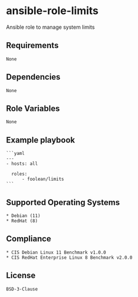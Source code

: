 # ansible-role-limits

Ansible role to manage system limits


## Requirements

    None


## Dependencies

    None


## Role Variables

    None


## Example playbook

    ```yaml
    ---
    - hosts: all

      roles:
          - foolean/limits
    ```


## Supported Operating Systems

    * Debian (11)
    * RedHat (8)


## Compliance

    * CIS Debian Linux 11 Benchmark v1.0.0
    * CIS RedHat Enterprise Linux 8 Benchmark v2.0.0


## License

    BSD-3-Clause

